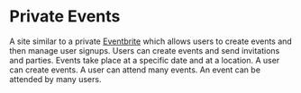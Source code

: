 # Private Events

A site similar to a private [Eventbrite](https://www.eventbrite.com/) which allows users to create events and then manage user signups. Users can create events and send invitations and parties. Events take place at a specific date and at a location. A user can create events. A user can attend many events. An event can be attended by many users.
